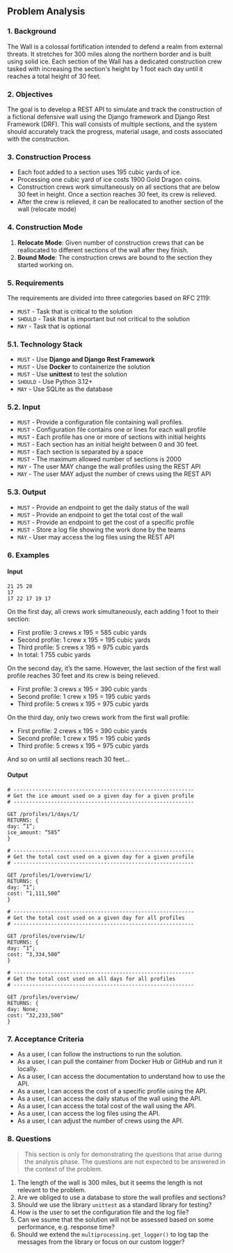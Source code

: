 ## Problem Analysis


### 1. Background

The Wall is a colossal fortification intended to defend a realm from 
external threats. It stretches for 300 miles along the northern border and 
is built using solid ice. Each section of the Wall has a dedicated 
construction crew tasked with increasing the section's height by 1 foot 
each day until it reaches a total height of 30 feet.


### 2. Objectives

The goal is to develop a REST API to simulate and track the construction of 
a fictional defensive wall using the Django framework and Django Rest 
Framework (DRF). This wall consists of multiple sections, and the system 
should accurately track the progress, material usage, and costs associated 
with the construction.

### 3. Construction Process

- Each foot added to a section uses 195 cubic yards of ice.
- Processing one cubic yard of ice costs 1900 Gold Dragon coins.
- Construction crews work simultaneously on all sections that are below 30 
  feet in height. Once a section reaches 30 feet, its crew is relieved.
- After the crew is relieved, it can be reallocated to another section of 
  the wall (relocate mode)
  
### 4. Construction Mode

1. **Relocate Mode**: Given number of construction crews that can be 
reallocated to different sections of the wall after they finish.
2. **Bound Mode**: The construction crews are bound to the section they 
   started working on. 

### 5. Requirements

The requirements are divided into three categories based on RFC 2119:

- `MUST`   - Task that is critical to the solution
- `SHOULD` - Task that is important but not critical to the solution
- `MAY`  - Task that is optional


### 5.1. Technology Stack

- `MUST` - Use **Django and Django Rest Framework**
- `MUST` - Use **Docker** to containerize the solution
- `MUST` - Use **unittest** to test the solution
- `SHOULD` - Use Python 3.12+
- `MAY` - Use SQLite as the database

### 5.2. Input

- `MUST` - Provide a configuration file containing wall profiles. 
- `MUST` - Configuration file contains one or lines for each wall profile
- `MUST` - Each profile has one or more of sections with initial heights
- `MUST` - Each section has an initial height between 0 and 30 feet.
- `MUST` - Each section is separated by a space
- `MUST` - The maximum allowed number of sections is 2000
- `MAY` - The user MAY change the wall profiles using the REST API
- `MAY` - The user MAY adjust the number of crews using the REST API

### 5.3. Output

- `MUST` - Provide an endpoint to get the daily status of the wall
- `MUST` - Provide an endpoint to get the total cost of the wall
- `MUST` - Provide an endpoint to get the cost of a specific profile
- `MUST` - Store a log file showing the work done by the teams
- `MAY` - User may access the log files using the REST API

### 6. Examples

#### Input

```
21 25 28
17
17 22 17 19 17
```

On the first day, all crews work simultaneously, each adding 1 foot to their 
section:

- First profile: 3 crews x 195 = 585 cubic yards
- Second profile: 1 crew x 195 = 195 cubic yards
- Third profile: 5 crews x 195 = 975 cubic yards
- In total: 1 755 cubic yards

On the second day, it’s the same. However, the last section of the first 
wall profile reaches 30 feet and its crew is being relieved. 

- First profile: 3 crews x 195 = 390 cubic yards
- Second profile: 1 crew x 195 = 195 cubic yards
- Third profile: 5 crews x 195 = 975 cubic yards


On the third day, only two crews work from the first wall profile:

- First profile: 2 crews x 195 = 390 cubic yards
- Second profile: 1 crew x 195 = 195 cubic yards
- Third profile: 5 crews x 195 = 975 cubic yards

And so on until all sections reach 30 feet...

#### Output

```text
# ----------------------------------------------------------
# Get the ice amount used on a given day for a given profile
# ----------------------------------------------------------

GET /profiles/1/days/1/
RETURNS: {
day: ”1”;
ice_amount: “585”
}

# ----------------------------------------------------------
# Get the total cost used on a given day for a given profile
# ----------------------------------------------------------

GET /profiles/1/overview/1/
RETURNS: {
day: ”1”;
cost: “1,111,500”
}

# ----------------------------------------------------------
# Get the total cost used on a given day for all profiles
# ----------------------------------------------------------

GET /profiles/overview/1/
RETURNS: {
day: ”1”;
cost: “3,334,500”
}

# ----------------------------------------------------------
# Get the total cost used on all days for all profiles
# ----------------------------------------------------------

GET /profiles/overview/
RETURNS: {
day: None;
cost: “32,233,500”
}
```

### 7. Acceptance Criteria

- As a user, I can follow the instructions to run the solution.
- As a user, I can pull the container from Docker Hub or GitHub and run it 
  locally.
- As a user, I can access the documentation to understand how to use the 
  API.
- As a user, I can access the cost of a specific profile using the API.
- As a user, I can access the daily status of the wall using the API.
- As a user, I can access the total cost of the wall using the API.
- As a user, I can access the log files using the API.
- As a user, I can adjust the number of crews using the API.


### 8. Questions

> This section is only for demonstrating the questions that arise during the
> analysis phase. The questions are not expected to be answered in the context
> of the problem.

1. The length of the wall is 300 miles, but it seems the length is not relevant
to the problem.
2. Are we obliged to use a database to store the wall profiles and sections?
3. Should we use the library `unittest` as a standard library for testing?
4. How is the user  to set the configuration file and the
log file? 
5. Can we ssume that the solution will not be assessed based on some 
   performance, e.g. response time?
6. Should we extend the `multiprocessing.get_logger()` to log tap the messages
from the library or focus on our custom logger?
